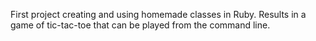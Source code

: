 First project creating and using homemade classes in Ruby.  Results in a game of tic-tac-toe that can be played from the command line.
